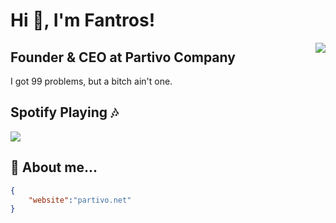 # Hi 👋, I'm Fantros!
<img align="right" src="https://spotify-github-profile.vercel.app/api/view?uid=31us4ohbcaotjvvfxk5szygl4tle&cover_image=true&theme=default" />

## Founder & CEO at Partivo Company
I got 99 problems, but a bitch ain't one.

## Spotify Playing :notes:
<img src="https://github-readme-stats.vercel.app/api?username=fantros&show_icons=true&theme=dark" width="%10" />

## 📃 About me...  
```json
{
    "website":"partivo.net"
}
```

